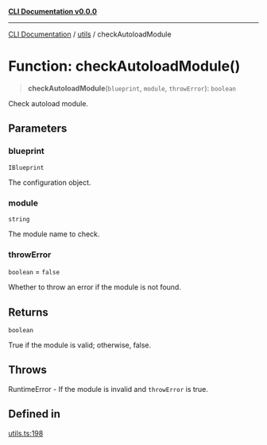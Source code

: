 [**CLI Documentation v0.0.0**](../../README.md)

***

[CLI Documentation](../../modules.md) / [utils](../README.md) / checkAutoloadModule

# Function: checkAutoloadModule()

> **checkAutoloadModule**(`blueprint`, `module`, `throwError`): `boolean`

Check autoload module.

## Parameters

### blueprint

`IBlueprint`

The configuration object.

### module

`string`

The module name to check.

### throwError

`boolean` = `false`

Whether to throw an error if the module is not found.

## Returns

`boolean`

True if the module is valid; otherwise, false.

## Throws

RuntimeError - If the module is invalid and `throwError` is true.

## Defined in

[utils.ts:198](https://github.com/stonemjs/cli/blob/b2251afafa869f82f017c134bddb19013c7883b6/src/utils.ts#L198)
